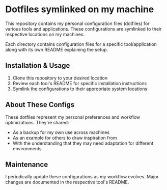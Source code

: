 # Dotfiles symlinked on my machine

This repository contains my personal configuration files (dotfiles) for various
tools and applications. These configurations are symlinked to their respective
locations on my machines.

Each directory contains configuration files for a specific tool/application along
with its own README explaining the setup.

## Installation & Usage

1. Clone this repository to your desired location
2. Review each tool's README for specific installation instructions
3. Symlink the configurations to their appropriate system locations

## About These Configs

These dotfiles represent my personal preferences and workflow optimizations.
They're shared:

- As a backup for my own use across machines
- As an example for others to draw inspiration from
- With the understanding that they may need adaptation for different environments

## Maintenance

I periodically update these configurations as my workflow evolves. Major changes
are documented in the respective tool's README.
